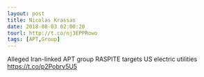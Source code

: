 ```yaml
---
layout: post
title: Nicolas Krassas
date: 2018-08-03 02:00:20
tourl: http://t.co/nj3EPPRowo
tags: [APT,Group]
---
```

Alleged Iran-linked APT group RASPITE targets US electric utilities https://t.co/p2Pobrv5U5
